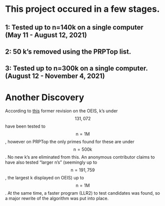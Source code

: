 # This project occured in a few stages.

## 1: Tested up to n=140k on a single computer (May 11 - August 12, 2021)
## 2: 50 k’s removed using the PRPTop list.
## 3: Tested up to n=300k on a single computer. (August 12 - November 4, 2021)
# Another Discovery
According to [this](https://oeis.org/history/view?seq=A216189&v=9) former revision on the OEIS, k’s under $$ \mathsf{131,072} $$ have been tested to $$ \mathsf{n=1M} $$ , however on PRPTop the only primes found for these are under $$ \mathsf{n=500k} $$. No new k’s are eliminated from this. An anonymous contributor claims to have also tested “larger n’s” (seemingly up to $$ \mathsf{n=191,759} $$, the largest k displayed on OEIS) up to $$ \mathsf{n=1M} $$.
At the same time, a faster program (LLR2) to test candidates was found, so a major rewrite of the algorithm was put into place.
